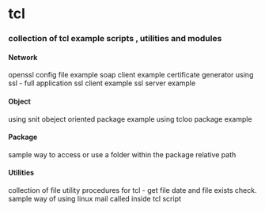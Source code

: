 tcl
===
<h3>collection of tcl example scripts , utilities and modules</h3>

<h4>Network</h4>
openssl config file example
soap client example
certificate generator using ssl - full application
ssl client example
ssl server example

<h4>Object</h4>
using snit obeject oriented package example
using tcloo package example

<h4>Package</h4>
sample way to access or use a folder within the package relative path

<h4>Utilities</h4>
collection of file utility procedures for tcl - get file date and file exists check.
sample way of using linux mail called inside tcl script
